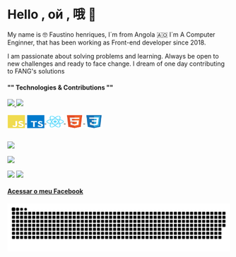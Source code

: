 #  Hello  , ой , 哦 👋
My name is 🤓 Faustino henriques, I´m from Angola 🇦🇴  I´m A Computer Enginner, that has been working as Front-end developer since 2018. 

I am passionate about solving problems and learning. Always be open to new challenges and ready to face change. I dream of one day contributing to FANG's solutions

#### "" Technologies & Contributions ""
<div>
<a href="https://github.com/f50kdev">
<img height="180em" src="https://github-readme-stats.vercel.app/api?username=pedromakengo&show_icons=true&theme=dracula&include_all_commits=true&count_private=true"/>
<img height="180em" src="https://github-readme-stats.vercel.app/api/top-langs/?username=pedromakengo&layout=compact&langs_count=7&theme=dracula"/>
</div>
<div style="display: inline_block"><br>
<img align="center" alt="Faustinohenriques-Js" height="30" width="40" src="https://raw.githubusercontent.com/devicons/devicon/master/icons/javascript/javascript-plain.svg">
<img align="center" alt="Faustinohenriques-Ts" height="30" width="40" src="https://raw.githubusercontent.com/devicons/devicon/master/icons/typescript/typescript-plain.svg">
<img align="center" alt="Faustinohenriques-React" height="30" width="40" src="https://raw.githubusercontent.com/devicons/devicon/master/icons/react/react-original.svg">
<img align="center" alt="Faustinohenriques-HTML" height="30" width="40" src="https://raw.githubusercontent.com/devicons/devicon/master/icons/html5/html5-original.svg">
<img align="center" alt="Faustinohenriques-CSS" height="30" width="40" src="https://raw.githubusercontent.com/devicons/devicon/master/icons/css3/css3-original.svg">

</div>

 
  
  ##
  <!--inserir a conta do instagram-->
<div> 
  <a href="https://www.instagram.com/henriquesf52/" target="_blank"><img src="https://img.shields.io/badge/-Instagram-%23E4405F?style=for-the-badge&logo=instagram&logoColor=white" target="_blank"></a>
 
 <!--inserir a conta do Twitch-->
 
 	
  <a href = "eadpea2020@gmail.com"><img src="https://img.shields.io/badge/-Gmail-%23333?style=for-the-badge&logo=gmail&logoColor=white" target="_blank"></a>
  <!--logo youtube-->
<a href="https://www.youtube.com/channel/UC0v-IlxMc8jFQIPj7FLFZdw" rel="nofollow"><img src="https://camo.githubusercontent.com/d79c5549652f9c7690992eb49571d216a70a480681561cbd93bfbfc77c491e54/68747470733a2f2f696d672e736869656c64732e696f2f62616467652f596f75547562652d4646303030303f7374796c653d666f722d7468652d6261646765266c6f676f3d796f7574756265266c6f676f436f6c6f723d7768697465" data-canonical-src="https://img.shields.io/badge/YouTube-FF0000?style=for-the-badge&amp;logo=youtube&amp;logoColor=white" style="max-width: 100%;"></a>
  <a href="https://www.linkedin.com/in/faustino-henriques-317a84208" target="_blank"><img src="https://img.shields.io/badge/-LinkedIn-%230077B5?style=for-the-badge&logo=linkedin&logoColor=white" target="_blank"></a> 
 <a href="https://web.facebook.com/henriques.freezyii/"><h4 style="link:none"> Acessar o meu Facebook</h4> </a>
 
 
  ![Snake animation](https://github.com/f50kdev/PedroMakengo/blob/output/github-contribution-grid-snake.svg)
 
</div>
</div>
